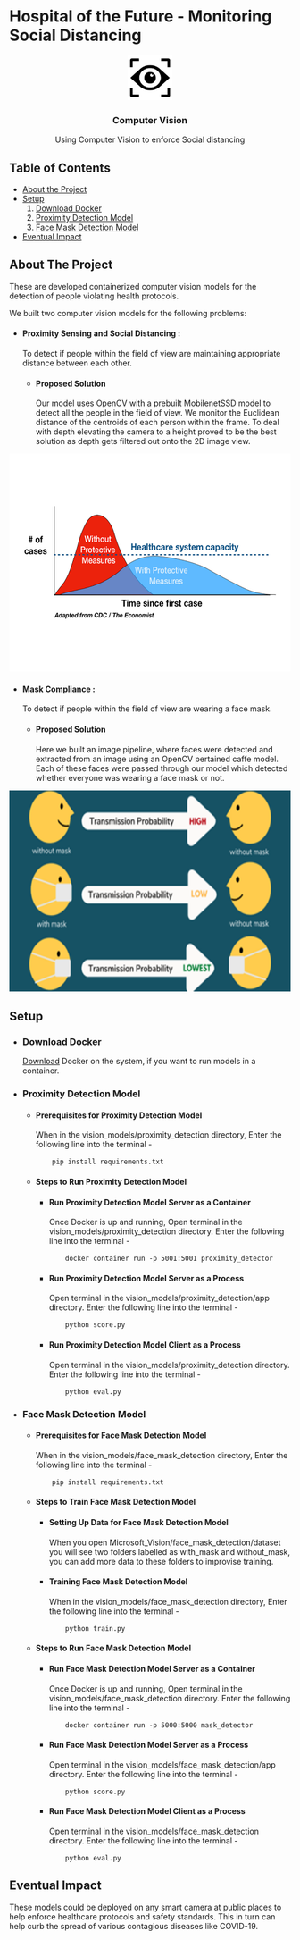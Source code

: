 # Hospital of the Future - Monitoring Social Distancing 

<p align="center">
    <img src="Images/logo.png" alt="Logo" width="80" height="80">

  <h3 align="center">Computer Vision</h3>

  <p align="center">
    Using Computer Vision to enforce Social distancing
  </p>
</p>

<!-- TABLE OF CONTENTS -->
## Table of Contents

* [About the Project](#about-the-project)
* [Setup](#setup)
  1. [Download Docker](#download-docker)
  2. [Proximity Detection Model](#proximity-detection-model)
    <!-- * [Prerequisites for Proximity Detection Model](#prerequisites-for-proximity-detection-model)
    * [Steps to Run Proximity Detection Model](#steps-to-run-proximity-detection-model)
        * [Run Proximity Detection Model Server as a Container](#run-proximity-detection-model-server-as-a-container)
        * [Run Proximity Detection Model Server as a Process](#run-proximity-detection-model-server-as-a-process)
        * [Run Proximity Detection Model Client as a Process](#run-proximity-detection-model-client-as-a-process) -->
  3. [Face Mask Detection Model](#face-mask-detection-model)
    <!-- * [Prerequisites for Face Mask Detection Model](#prerequisites-for-face-mask-detection-model)
    * [Steps to Train Face Mask Detection Model](#steps-to-train-face-mask-detection-model)
        * [Setting Up Data for Face Mask Detection Model](#setting-up-data-for-face-mask-detection-model)
        * [Training Face Mask Detection Model](#training-face-mask-detection-model)
    * [Steps to Run Face Mask Detection Model](#steps-to-run-face-mask-detection-model)
        * [Run Face Mask Detection Model Server as a Container](#run-face-mask-detection-model-server-as-a-container)
        * [Run Face Mask Detection Model Server as a Process](#run-face-mask-detection-model-server-as-a-process)
        * [Run Face Mask Detection Model Client as a Process](#run-face-mask-detection-model-client-as-a-process) -->
* [Eventual Impact](#eventual-impact)

## About The Project
These are developed containerized computer vision models for the detection of people violating health protocols.

We built two computer vision models for the following problems:	
* #### Proximity Sensing and Social Distancing :
    To detect if people within the field of view are maintaining appropriate distance between each other.
    * #### Proposed Solution
        Our model uses OpenCV with a prebuilt MobilenetSSD model to detect all the people in the field of view.
        We monitor the Euclidean distance of the centroids of each person within the frame.
        To deal with depth elevating the camera to a height proved to be the best solution as depth gets filtered out onto the 2D image view.

<p align="center">
    <img src="Images/social_distancing.jpg" width="600" height="390">
</p>

* #### Mask Compliance :
    To detect if people within the field of view are wearing a face mask.
    * #### Proposed Solution
        Here we built an image pipeline, where faces were detected and extracted from an image using an OpenCV pertained caffe model. Each of these faces were passed through our model which detected whether everyone was wearing a face mask or not.

<p align="center">
    <img src="Images/face_mask.png" width="600" height="360">
</p>


<!-- GETTING STARTED -->
## Setup
* ### Download Docker
    [Download](https://www.docker.com/products/docker-desktop) Docker on the system, if you want to run models in a container.

* ### Proximity Detection Model
    * #### Prerequisites for Proximity Detection Model
        When in the vision_models/proximity_detection directory,
        Enter the following line into the terminal -
        ```
            pip install requirements.txt
        ```
    * #### Steps to Run Proximity Detection Model
        * #### Run Proximity Detection Model Server as a Container
            Once Docker is up and running,
            Open terminal in the vision_models/proximity_detection directory.
            Enter the following line into the terminal -
            ```
                docker container run -p 5001:5001 proximity_detector
            ```
        * #### Run Proximity Detection Model Server as a Process
            Open terminal in the vision_models/proximity_detection/app directory.
            Enter the following line into the terminal -
            ```
                python score.py
            ```
        * #### Run Proximity Detection Model Client as a Process
            Open terminal in the vision_models/proximity_detection directory.
            Enter the following line into the terminal -
            ```
                python eval.py
            ```

* ### Face Mask Detection Model
    * #### Prerequisites for Face Mask Detection Model
        When in the vision_models/face_mask_detection directory,
        Enter the following line into the terminal -
        ```
            pip install requirements.txt
        ```
    * #### Steps to Train Face Mask Detection Model
        * #### Setting Up Data for Face Mask Detection Model
            When you open Microsoft_Vision/face_mask_detection/dataset
            you will see two folders labelled as with_mask and without_mask,
            you can add more data to these folders to improvise training.
        * #### Training Face Mask Detection Model
            When in the vision_models/face_mask_detection directory,
            Enter the following line into the terminal -
            ```
                python train.py
            ```
    * #### Steps to Run Face Mask Detection Model
        * #### Run Face Mask Detection Model Server as a Container
            Once Docker is up and running,
            Open terminal in the vision_models/face_mask_detection directory.
            Enter the following line into the terminal -
            ```
                docker container run -p 5000:5000 mask_detector
            ```
        * #### Run Face Mask Detection Model Server as a Process
            Open terminal in the vision_models/face_mask_detection/app directory.
            Enter the following line into the terminal -
            ```
                python score.py
            ```
        * #### Run Face Mask Detection Model Client as a Process
            Open terminal in the vision_models/face_mask_detection directory.
            Enter the following line into the terminal -
            ```
                python eval.py
            ```

## Eventual Impact

These models could be deployed on any smart camera at public places to help enforce healthcare protocols and safety standards. This in turn can help curb the spread of various contagious diseases like COVID-19.
